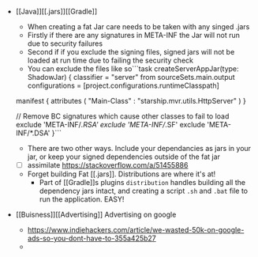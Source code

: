 - [[Java]][[.jars]][[Gradle]]
    - When creating a fat Jar care needs to be taken with any singed .jars
    - Firstly if there are any signatures in META-INF the Jar will not run due to security failures
    - Second if if you exclude the signing files, signed jars will not be loaded at run time due to failing the security check
    - You can exclude the files like so```task createServerAppJar(type: ShadowJar) {
	classifier = "server"
	from sourceSets.main.output
	configurations = [project.configurations.runtimeClasspath]
	
	manifest {
		attributes (
			"Main-Class"	:	"starship.mvr.utils.HttpServer"
		)
	}

	//	Remove BC signatures which cause other classes to fail to load 
	exclude 'META-INF/*.RSA'
	exclude 'META-INF/*.SF' 
	exclude 'META-INF/*.DSA'
}``` 
    - There are two other ways. Include your dependancies as jars in your jar, or keep your signed dependencies outside of the fat jar
    - [ ] assimilate https://stackoverflow.com/a/51455886
    - Forget building Fat [[.jars]]. Distributions are where it's at!
        - Part of [[Gradle]]s plugins `distribution` handles building all the dependency jars intact, and creating a script `.sh` and `.bat` file to run the application. EASY! 
- [[Buisness]][[Advertising]] Advertising on google
    - https://www.indiehackers.com/article/we-wasted-50k-on-google-ads-so-you-dont-have-to-355a425b27 
    - 
